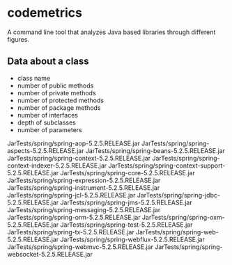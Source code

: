 # codemetrics
A command line tool that analyzes Java based libraries through
different figures.

## Data about a class
* class name
* number of public methods
* number of private methods
* number of protected methods
* number of package methods
* number of interfaces
* depth of subclasses
* number of parameters

JarTests/spring/spring-aop-5.2.5.RELEASE.jar
JarTests/spring/spring-aspects-5.2.5.RELEASE.jar
JarTests/spring/spring-beans-5.2.5.RELEASE.jar
JarTests/spring/spring-context-5.2.5.RELEASE.jar
JarTests/spring/spring-context-indexer-5.2.5.RELEASE.jar
JarTests/spring/spring-context-support-5.2.5.RELEASE.jar
JarTests/spring/spring-core-5.2.5.RELEASE.jar
JarTests/spring/spring-expression-5.2.5.RELEASE.jar
JarTests/spring/spring-instrument-5.2.5.RELEASE.jar
JarTests/spring/spring-jcl-5.2.5.RELEASE.jar
JarTests/spring/spring-jdbc-5.2.5.RELEASE.jar
JarTests/spring/spring-jms-5.2.5.RELEASE.jar
JarTests/spring/spring-messaging-5.2.5.RELEASE.jar
JarTests/spring/spring-orm-5.2.5.RELEASE.jar
JarTests/spring/spring-oxm-5.2.5.RELEASE.jar
JarTests/spring/spring-test-5.2.5.RELEASE.jar
JarTests/spring/spring-tx-5.2.5.RELEASE.jar
JarTests/spring/spring-web-5.2.5.RELEASE.jar
JarTests/spring/spring-webflux-5.2.5.RELEASE.jar
JarTests/spring/spring-webmvc-5.2.5.RELEASE.jar
JarTests/spring/spring-websocket-5.2.5.RELEASE.jar